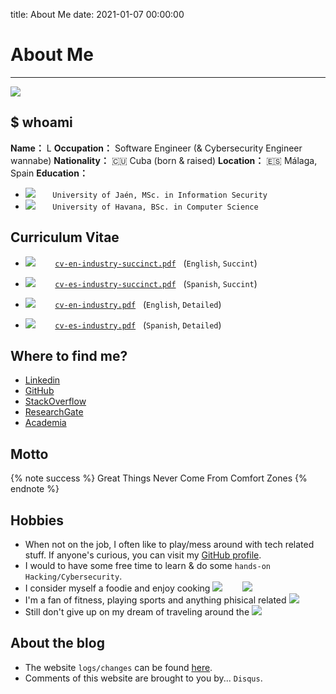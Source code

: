 title: About Me
date: 2021-01-07 00:00:00

# About Me

----

![](/assets/images/about-me/havana-skyline.jpg)

## $ whoami

**Name：** L
**Occupation：** Software Engineer (& Cybersecurity Engineer wannabe)
**Nationality：** 🇨🇺 Cuba (born & raised)
**Location：** 🇪🇸 Málaga, Spain
**Education：**
- [<img class="uni-shield-icon" src="/assets/images/about-me/uja-logo-01.gif">](https://www.ujaen.es/) &nbsp;&nbsp;&nbsp;&nbsp;&nbsp; `University of Jaén, MSc. in Information Security`
- [<img class="uni-shield-icon" src="/assets/images/about-me/uh-logo-01.gif">](http://www.uh.cu/) &nbsp;&nbsp;&nbsp;&nbsp;&nbsp; `University of Havana, BSc. in Computer Science`

## Curriculum Vitae
- [<img class="cv-pdf-icon" src="/assets/images/shared/pdf.png">](https://github.com/ryuzakyl/curriculum-vitae/releases/download/1.0.6/cv-en-industry-succinct.pdf) &nbsp;&nbsp;&nbsp;&nbsp;&nbsp;&nbsp; [`cv-en-industry-succinct.pdf`](https://github.com/ryuzakyl/curriculum-vitae/releases/download/1.0.6/cv-en-industry-succinct.pdf) &nbsp; (`English`, `Succint`)
- [<img class="cv-pdf-icon" src="/assets/images/shared/pdf.png">](https://github.com/ryuzakyl/curriculum-vitae/releases/download/1.0.6/cv-es-industry-succinct.pdf) &nbsp;&nbsp;&nbsp;&nbsp;&nbsp;&nbsp; [`cv-es-industry-succinct.pdf`](https://github.com/ryuzakyl/curriculum-vitae/releases/download/1.0.6/cv-es-industry-succinct.pdf) &nbsp; (`Spanish`, `Succint`)


- [<img class="cv-pdf-icon" src="/assets/images/shared/pdf.png">](https://github.com/ryuzakyl/curriculum-vitae/releases/download/1.0.6/cv-en-industry.pdf) &nbsp;&nbsp;&nbsp;&nbsp;&nbsp;&nbsp; [`cv-en-industry.pdf`](https://github.com/ryuzakyl/curriculum-vitae/releases/download/1.0.6/cv-en-industry.pdf) &nbsp; (`English`, `Detailed`)
- [<img class="cv-pdf-icon" src="/assets/images/shared/pdf.png">](https://github.com/ryuzakyl/curriculum-vitae/releases/download/1.0.6/cv-es-industry.pdf) &nbsp;&nbsp;&nbsp;&nbsp;&nbsp;&nbsp; [`cv-es-industry.pdf`](https://github.com/ryuzakyl/curriculum-vitae/releases/download/1.0.6/cv-es-industry.pdf) &nbsp; (`Spanish`, `Detailed`)

## Where to find me?

- [Linkedin](https://www.linkedin.com/in/victormendiolalau/)
- [GitHub](https://github.com/ryuzakyl/)
- [StackOverflow](https://stackoverflow.com/users/2766396/ryuzakyl)
- [ResearchGate](https://www.researchgate.net/profile/Victor_Mendiola-Lau)
- [Academia](https://independent.academia.edu/VictorMendiolaLau)

## Motto

{% note success %}
    Great Things Never Come From Comfort Zones
{% endnote %}


## Hobbies

- When not on the job, I often like to play/mess around with tech related stuff.  If anyone's curious, you can visit my [GitHub profile](https://github.com/ryuzakyl).
- I would <span class="with-love" id="animate"><i class="fa fa-heart"></i></span> to have some free time to learn & do some `hands-on Hacking/Cybersecurity`.
- I consider myself a foodie and enjoy cooking [<img class="gh-md-emoji-icon" src="https://github.githubassets.com/images/icons/emoji/unicode/1f372.png">](#) &nbsp;&nbsp;&nbsp;&nbsp;&nbsp;&nbsp; [<img class="gh-md-emoji-icon" src="https://github.githubassets.com/images/icons/emoji/unicode/1f963.png">](#)
- I'm a fan of fitness, playing sports and anything phisical related [<img class="gh-md-emoji-icon" src="https://github.githubassets.com/images/icons/emoji/unicode/1f3cb.png">](#)
- Still don't give up on my dream of traveling around the [<img class="gh-md-emoji-icon" src="https://github.githubassets.com/images/icons/emoji/unicode/1f30e.png">](#)


## About the blog

- The website `logs/changes` can be found [here](https://ryuzakyl.github.io/2016/09/03/blog-logfile/).
- Comments of this website are brought to you by... `Disqus`.

<script
    src="https://cdnjs.cloudflare.com/ajax/libs/jquery/3.5.0/jquery.min.js"
    integrity="sha256-xNzN2a4ltkB44Mc/Jz3pT4iU1cmeR0FkXs4pru/JxaQ="
    crossorigin="anonymous"
></script>

<div id="yiyan"></div>

<script>
    jQuery
    .ajax({ url: "https://v1.hitokoto.cn/" })
    .done(function(content, err) {
        console.log("content::", content, "err::", err);
        if (err === "success") {
        var result = "";
        content = JSON.parse(content);
        result = content.hitokoto + "&nbsp;--" + content.from;
        console.log("=result=>>", result);
        result = content.hitokoto + "&nbsp;--" + content.from;
        jQuery("#yiyan").html(result);
        }
    });
</script>
